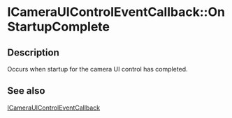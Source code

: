 # ICameraUIControlEventCallback::OnStartupComplete

## Description

Occurs when startup for the camera UI control has completed.

## See also

[ICameraUIControlEventCallback](https://learn.microsoft.com/windows/desktop/api/camerauicontrol/nn-camerauicontrol-icamerauicontroleventcallback)